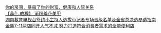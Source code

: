   
[你的房间，暴露了你的财富、健康和人际关系](http://www.dianyue.me/archives/531/ygefjeej6v5s74s9/)  
[【鑫伟  教程】 渐粉羞花美甲](http://www.dianyue.me/archives/956/2197422ud5vfaji6/)  
[湖南教育电视台签约小主持人选拔小记者专场晋级名单及全省总决选参选指南](http://www.dianyue.me/archives/439/1t4e07wxdx5vvvz6/)  
[金鹰7-11两店同开人气不减 努力打造符合消费者需求的全能便利店](http://www.dianyue.me/archives/430/azhegyyk5k40cu8s/)
